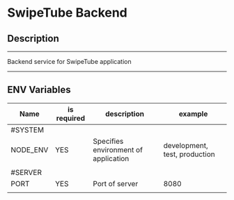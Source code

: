 # SwipeTube Backend

## Description

---

Backend service for SwipeTube application

---

## ENV Variables

| Name     | is required | description                          | example                       |
| -------- | ----------- | ------------------------------------ | ----------------------------- |
| #SYSTEM  |             |                                      |                               |
| NODE_ENV | YES         | Specifies environment of application | development, test, production |
|          |             |                                      |                               |
| #SERVER  |             |                                      |                               |
| PORT     | YES         | Port of server                       | 8080                          |
|          |             |                                      |                               |
